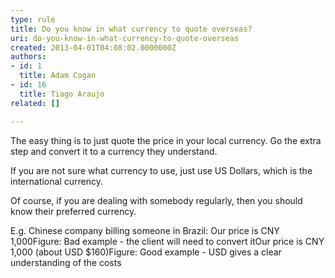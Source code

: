 ```yaml
---
type: rule
title: Do you know in what currency to quote overseas?
uri: do-you-know-in-what-currency-to-quote-overseas
created: 2013-04-01T04:08:02.0000000Z
authors:
- id: 1
  title: Adam Cogan
- id: 16
  title: Tiago Araujo
related: []

---
```


The easy thing is to just quote the price in your local currency. Go the extra step and convert it to a currency they understand.

If you are not sure what currency to use, just use US Dollars, which is the international currency.


 
Of course, if you are dealing with somebody regularly, then you should know their preferred currency.

E.g. Chinese company billing someone in Brazil:
Our price is CNY 1,000Figure: Bad example - the client will need to convert itOur price is CNY 1,000 (about USD $160)Figure: Good example - USD gives a clear understanding of the costs
